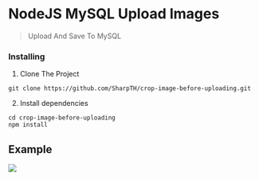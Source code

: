 # NodeJS MySQL Upload Images
>Upload And Save To MySQL
### Installing

1. Clone The Project
```
git clone https://github.com/SharpTH/crop-image-before-uploading.git
```
2. Install dependencies
```
cd crop-image-before-uploading
npm install
```
## Example
![](https://github.com/SharpTH/nodejs-upload-images/blob/main/images/icon/2.gif)
